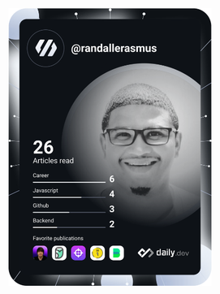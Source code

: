 <a href="https://app.daily.dev/DailyDevTips"><img src="https://github.com/randallerasmus/randallerasmus/blob/master/devcard.svg" width="400" alt="Randall Erasmus Profile"/></a>

